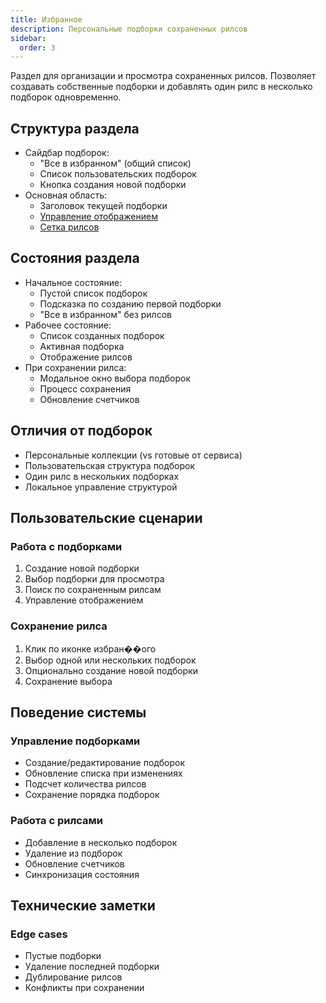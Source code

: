 ```yaml
---
title: Избранное
description: Персональные подборки сохраненных рилсов
sidebar:
  order: 3
---
```


Раздел для организации и просмотра сохраненных рилсов. Позволяет создавать собственные подборки и добавлять один рилс в несколько подборок одновременно.

## Структура раздела
- Сайдбар подборок:
  - "Все в избранном" (общий список)
  - Список пользовательских подборок
  - Кнопка создания новой подборки
- Основная область:
  - Заголовок текущей подборки
  - [Управление отображением](/reels-finder-docs/common/reels-controls)
  - [Сетка рилсов](/reels-finder-docs/common/reels-grid)

## Состояния раздела
- Начальное состояние:
  - Пустой список подборок
  - Подсказка по созданию первой подборки
  - "Все в избранном" без рилсов
- Рабочее состояние:
  - Список созданных подборок
  - Активная подборка
  - Отображение рилсов
- При сохранении рилса:
  - Модальное окно выбора подборок
  - Процесс сохранения
  - Обновление счетчиков

## Отличия от подборок
- Персональные коллекции (vs готовые от сервиса)
- Пользовательская структура подборок
- Один рилс в нескольких подборках
- Локальное управление структурой

## Пользовательские сценарии

### Работа с подборками
1. Создание новой подборки
2. Выбор подборки для просмотра
3. Поиск по сохраненным рилсам
4. Управление отображением

### Сохранение рилса
1. Клик по иконке избран��ого
2. Выбор одной или нескольких подборок
3. Опционально создание новой подборки
4. Сохранение выбора

## Поведение системы

### Управление подборками
- Создание/редактирование подборок
- Обновление списка при изменениях
- Подсчет количества рилсов
- Сохранение порядка подборок

### Работа с рилсами
- Добавление в несколько подборок
- Удаление из подборок
- Обновление счетчиков
- Синхронизация состояния

## Технические заметки

### Edge cases
- Пустые подборки
- Удаление последней подборки
- Дублирование рилсов
- Конфликты при сохранении